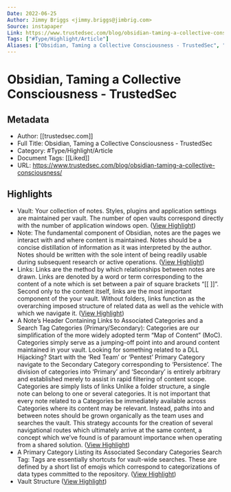 ```yaml
---
Date: 2022-06-25
Author: Jimmy Briggs <jimmy.briggs@jimbrig.com>
Source: instapaper
Link: https://www.trustedsec.com/blog/obsidian-taming-a-collective-consciousness/
Tags: ["#Type/Highlight/Article"]
Aliases: ["Obsidian, Taming a Collective Consciousness - TrustedSec", "Obsidian, Taming a Collective Consciousness - TrustedSec"]
---
```

# Obsidian, Taming a Collective Consciousness - TrustedSec

## Metadata
- Author: [[trustedsec.com]]
- Full Title: Obsidian, Taming a Collective Consciousness - TrustedSec
- Category: #Type/Highlight/Article
- Document Tags: [[Liked]] 
- URL: https://www.trustedsec.com/blog/obsidian-taming-a-collective-consciousness/

## Highlights
- Vault:
  Your collection of notes. Styles, plugins and application settings are maintained per vault. The number of open vaults correspond directly with the number of application windows open. ([View Highlight](https://instapaper.com/read/1458811913/17939371))
- Note:
  The fundamental component of Obsidian, notes are the pages we interact with and where content is maintained. Notes should be a concise distillation of information as it was interpreted by the author. Notes should be written with the sole intent of being readily usable during subsequent research or active operations. ([View Highlight](https://instapaper.com/read/1458811913/17939373))
- Links:
  Links are the method by which relationships between notes are drawn. Links are denoted by a word or term corresponding to the content of a note which is set between a pair of square brackets “[[ ]]”. Second only to the content itself, links are the most important component of the your vault. Without folders, links function as the overarching imposed structure of related data as well as the vehicle with which we navigate it. ([View Highlight](https://instapaper.com/read/1458811913/17939806))
- A Note’s Header Containing Links to Associated Categories and a Search Tag
  Categories (Primary/Secondary):
  Categories are our simplification of the more widely adopted term “Map of Content” (MoC). Categories simply serve as a jumping-off point into and around content maintained in your vault.
  Looking for something related to a DLL Hijacking?
  Start with the ‘Red Team’ or ‘Pentest’ Primary Category
  navigate to the Secondary Category corresponding to ‘Persistence’.
  The division of categories into ‘Primary’ and ‘Secondary’ is entirely arbitrary and established merely to assist in rapid filtering of content scope.
  Categories are simply lists of links
  Unlike a folder structure, a single note can belong to one or several categories.
  It is not important that every note related to a Categories be immediately available across Categories where its content may be relevant. Instead, paths into and between notes should be grown organically as the team uses and searches the vault. This strategy accounts for the creation of several navigational routes which ultimately arrive at the same content, a concept which we’ve found is of paramount importance when operating from a shared solution. ([View Highlight](https://instapaper.com/read/1458811913/17939809))
- A Primary Category Listing its Associated Secondary Categories
  Search Tag:
  Tags are essentially shortcuts for vault-wide searches. These are defined by a short list of emojis which correspond to categorizations of data types committed to the repository. ([View Highlight](https://instapaper.com/read/1458811913/17939817))
- Vault Structure ([View Highlight](https://instapaper.com/read/1458811913/17939818))
